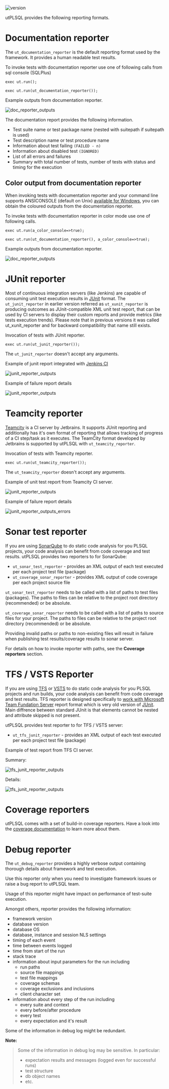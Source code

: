 ![version](https://img.shields.io/badge/version-v3.1.7.3006--develop-blue.svg)

utPLSQL provides the following reporting formats.

# Documentation reporter

The `ut_documentation_reporter` is the default reporting format used by the framework.
It provides a human readable test results.

To invoke tests with documentation reporter use one of following calls from sql console (SQLPlus)  

`exec ut.run();`

`exec ut.run(ut_documentation_reporter());`

Example outputs from documentation reporter.

![doc_reporter_outputs](../images/documentation_reporter.png)

The documentation report provides the following information.
- Test suite name or test package name  (nested with suitepath if suitepath is used)
- Test description name or test procedure name
- Information about test failing `(FAILED - n)` 
- Information about disabled test `(IGNORED)` 
- List of all errors and failures
- Summary with total number of tests, number of tests with status and timing for the execution 


## Color output from documentation reporter

When invoking tests with documentation reporter and your command line supports ANSICONSOLE (default on Unix) [available for Windows](http://adoxa.altervista.org/ansicon/), you can obtain the coloured outputs from the documentation reporter.

To invoke tests with documentation reporter in color mode use one of following calls.  

`exec ut.run(a_color_console=>true);`

`exec ut.run(ut_documentation_reporter(), a_color_console=>true);`

Example outputs from documentation reporter.

![doc_reporter_outputs](../images/documentation_reporter_color.png)


# JUnit reporter 

Most of continuous integration servers (like Jenkins) are capable of consuming unit test execution results in [JUnit](https://en.wikipedia.org/wiki/JUnit) format.
The `ut_junit_reporter` in earlier version referred as `ut_xunit_reporter` is producing outcomes as JUnit-compatible XML unit test report, that can be used by CI servers to display their custom reports and provide metrics (like tests execution trends).
Please note that in previous versions it was called ut_xunit_reporter and for backward compatibility that name still exists.

Invocation of tests with JUnit reporter.  

`exec ut.run(ut_junit_reporter());`

The `ut_junit_reporter` doesn't accept any arguments.

Example of junit report integrated with [Jenkins CI](https://jenkins.io/)

![junit_reporter_outputs](../images/junit_summary.png)

Example of failure report details
 
![junit_reporter_outputs](../images/junit_errors.png)



# Teamcity reporter

[Teamcity](https://www.jetbrains.com/teamcity/) is a CI server by Jetbrains. It supports JUnit reporting and additionally has it's own format of reporting that allows tracking of progress of a CI step/task as it executes.
The TeamCity format developed by Jetbrains is supported by utPLSQL with `ut_teamcity_reporter`.

Invocation of tests with Teamcity reporter.  

`exec ut.run(ut_teamcity_reporter());`

The `ut_teamcity_reporter` doesn't accept any arguments.

Example of unit test report from Teamcity CI server.

![junit_reporter_outputs](../images/teamcity_report_example.png)

Example of failure report details
 
![junit_reporter_outputs_errors](../images/teamcity_report_example_errors.png)


# Sonar test reporter
If you are using [SonarQube](https://about.sonarqube.com/) to do static code analysis for you PLSQL projects, your code analysis can benefit from code coverage and test results.
utPLSQL provides two reporters to for SonarQube:
- `ut_sonar_test_reporter` - provides an XML output of each test executed per each project test file (package) 
- `ut_coverage_sonar_reporter` - provides XML output of code coverage per each project source file 

`ut_sonar_test_reporter` needs to be called with a list of paths to test files (packages).
The paths to files can be relative to the project root directory (recommended) or be absolute. 

`ut_coverage_sonar_reporter` needs to be called with a list of paths to source files for your project.
The paths to files can be relative to the project root directory (recommended) or be absolute.

Providing invalid paths or paths to non-existing files will result in failure when publishing test results/coverage results to sonar server.

For details on how to invoke reporter with paths, see the **Coverage reporters** section.

# TFS / VSTS Reporter
If you are using [TFS](https://www.visualstudio.com/tfs/) or [VSTS](https://www.visualstudio.com/team-services/) to do static code analysis for you PLSQL projects and run builds, your code analysis can benefit from code coverage and test results. TFS reporter is designed specifically to [work with Microsoft Team Fundation Server](https://docs.microsoft.com/en-us/vsts/build-release/tasks/test/publish-test-results?view=vsts) report format which is very old version of [JUnit](https://github.com/windyroad/JUnit-Schema/blob/master/JUnit.xsd).
Main diffrence between standard JUnit is that <testsuite> elements cannot be nested and attribute skipped is not present.

utPLSQL provides test reporter to for TFS / VSTS server:
- `ut_tfs_junit_reporter` - provides an XML output of each test executed per each project test file (package) 

Example of test report from TFS CI server.

Summary:

![tfs_junit_reporter_outputs](../images/tfs_summary.png)

Details:

![tfs_junit_reporter_outputs](../images/tfs_details.png)


# Coverage reporters

utPLSQL comes with a set of build-in coverage reporters. Have a look into the [coverage documentation](coverage.md) to learn more about them.


# Debug reporter

The `ut_debug_reporter` provides a highly verbose output containing thorough details about framework and test execution.

Use this reporter only when you need to investigate framework issues or raise a bug report to utPLSQL team.

Usage of this reporter might have impact on performance of test-suite execution.

Amongst others, reporter provides the following information:
- framework version
- database version
- database OS
- database, instance and session NLS settings
- timing of each event
- time between events logged
- time from start of the run
- stack trace
- information about input parameters for the run including
    - run paths
    - source file mappings
    - test file mappings
    - coverage schemas
    - coverage exclusions and inclusions
    - client character set
- information about every step of the run including
    - every suite and context
    - every before/after procedure
    - every test
    - every expectation and it's result
    
Some of the information in debug log might be redundant.

**Note:**
>Some of the information in debug log may be sensitive. In particular:
> - expectation results and messages (logged even for successful runs)
> - test structure
> - db object names
> - etc.

 
       